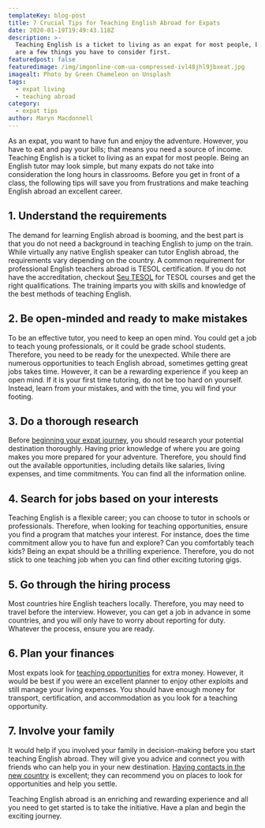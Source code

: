 ```yaml
---
templateKey: blog-post
title: 7 Crucial Tips for Teaching English Abroad for Expats
date: 2020-01-19T19:49:43.118Z
description: >-
  Teaching English is a ticket to living as an expat for most people, but there
  are a few things you have to consider first. 
featuredpost: false
featuredimage: /img/imgonline-com-ua-compressed-ivl48jhl9jbxeat.jpg
imagealt: Photo by Green Chameleon on Unsplash
tags:
  - expat living
  - teaching abroad
category:
  - expat tips
author: Maryn Macdonnell
---
```

As an expat, you want to have fun and enjoy the adventure. However, you have to eat and pay your bills; that means you need a source of income. Teaching English is a ticket to living as an expat for most people. Being an English tutor may look simple, but many expats do not take into consideration the long hours in classrooms. Before you get in front of a class, the following tips will save you from frustrations and make teaching English abroad an excellent career.

## 1. Understand the requirements

The demand for learning English abroad is booming, and the best part is that you do not need a background in teaching English to jump on the train. While virtually any native English speaker can tutor English abroad, the requirements vary depending on the country. A common requirement for professional English teachers abroad is TESOL certification. If you do not have the accreditation, checkout [Seu TESOL](https://www.seutesol.com) for TESOL courses and get the right qualifications. The training imparts you with skills and knowledge of the best methods of teaching English.

## 2. Be open-minded and ready to make mistakes

To be an effective tutor, you need to keep an open mind. You could get a job to teach young professionals, or it could be grade school students. Therefore, you need to be ready for the unexpected. While there are numerous opportunities to teach English abroad, sometimes getting great jobs takes time. However, it can be a rewarding experience if you keep an open mind. If it is your first time tutoring, do not be too hard on yourself. Instead, learn from your mistakes, and with the time, you will find your footing.

## 3. Do a thorough research

Before [beginning your expat journey](https://www.thexpatmagazine.com/blog/2019-12-14-how-to-handle-yourself-when-you-live-everywhere/), you should research your potential destination thoroughly. Having prior knowledge of where you are going makes you more prepared for your adventure. Therefore, you should find out the available opportunities, including details like salaries, living expenses, and time commitments. You can find all the information online.

## 4. Search for jobs based on your interests

Teaching English is a flexible career; you can choose to tutor in schools or professionals. Therefore, when looking for teaching opportunities, ensure you find a program that matches your interest. For instance, does the time commitment allow you to have fun and explore? Can you comfortably teach kids? Being an expat should be a thrilling experience. Therefore, you do not stick to one teaching job when you can find other exciting tutoring gigs.

## 5. Go through the hiring process

Most countries hire English teachers locally. Therefore, you may need to travel before the interview. However, you can get a job in advance in some countries, and you will only have to worry about reporting for duty. Whatever the process, ensure you are ready.

## 6. Plan your finances

Most expats look for [teaching opportunities](https://www.thexpatmagazine.com/blog/2018-02-19-15-jobs-that-will-make-you-travel-the-world/) for extra money. However, it would be best if you were an excellent planner to enjoy other exploits and still manage your living expenses. You should have enough money for transport, certification, and accommodation as you look for a teaching opportunity.

## 7. Involve your family

It would help if you involved your family in decision-making before you start teaching English abroad. They will give you advice and connect you with friends who can help you in your new destination. [Having contacts in the new country](https://medium.com/swlh/how-to-build-a-network-when-you-arrive-in-a-new-country-6687dfacf0bd) is excellent; they can recommend you on places to look for opportunities and help you settle.

Teaching English abroad is an enriching and rewarding experience and all you need to get started is to take the initiative. Have a plan and begin the exciting journey.
